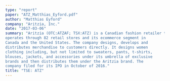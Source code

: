 ```yaml
---
type: "report"
paper: "ATZ_Matthias_Eyford.pdf"
author: "Matthias Eyford"
company: "Aritzia, Inc."
date: "2017-03-06"
summary: "Aritzia (OTC:ATZAF; TSX:ATZ) is a Canadian fashion retailer that
operates through 82 retail stores and its ecommerce segment in
Canada and the United States. The company designs, develops and
distributes merchandise to customers directly. It designs women
clothing including, but not limited to sweaters, pants, t-shirts,
blouses, jackets, and accessories under its umbrella of exclusive
brands and then distributes them under the Aritzia brand. The
company filed for its IPO in October of 2016."
title: "TSE: ATZ"
---
```

